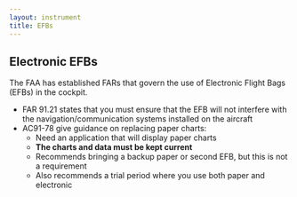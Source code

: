 ```yaml
---
layout: instrument
title: EFBs
---
```


## Electronic EFBs

The FAA has established FARs that govern the use of Electronic Flight Bags (EFBs) in the cockpit.

- FAR 91.21 states that you must ensure that the EFB will not interfere with the navigation/communication systems installed on the aircraft
- AC91-78 give guidance on replacing paper charts:
	- Need an application that will display paper charts 
	- **The charts and data must be kept current**
	- Recommends bringing a backup paper or second EFB, but this is not a requirement
	- Also recommends a trial period where you use both paper and electronic